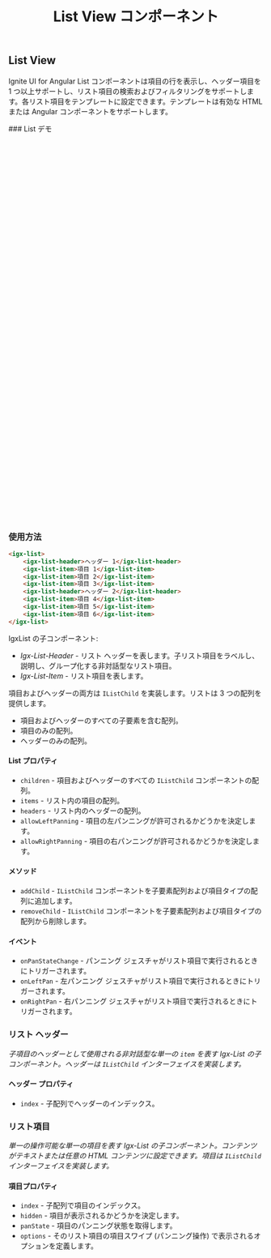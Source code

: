 ﻿---
title: List View コンポーネント
_description: Ignite UI for Angular List View コンポーネントを使用すると、ネイティブ Angular フレームワークで行にデータを任意のテンプレートを使用して表示します。
_keywords: Ignite UI for Angular, UI コントロール, Angular ウィジェット, web ウィジェット, UI ウィジェット, Angular, ネイティブ Angular コンポーネント スィート, ネイティブ Angular コントロール, ネイティブ Angular コンポーネント ライブラリ, Angular List View コンポーネント, Angular List View コントロール
---

## List View

<p class="highlight">Ignite UI for Angular List コンポーネントは項目の行を表示し、ヘッダー項目を 1 つ以上サポートし、リスト項目の検索およびフィルタリングをサポートします。各リスト項目をテンプレートに設定できます。テンプレートは有効な HTML または Angular コンポーネントをサポートします。</p>
<div class="divider"></div>
### List デモ
<div class="sample-container" style="height: 760px">
<iframe src='https://{environment:host}/angular-demos/list' width="100%" height="100%" seamless frameBorder="0"></iframe>
</div>
<div class="divider--half"></div>

### 使用方法

```html
<igx-list>
    <igx-list-header>ヘッダー 1</igx-list-header>
    <igx-list-item>項目 1</igx-list-item>
    <igx-list-item>項目 2</igx-list-item>
    <igx-list-item>項目 3</igx-list-item>
    <igx-list-header>ヘッダー 2</igx-list-header>
    <igx-list-item>項目 4</igx-list-item>
    <igx-list-item>項目 5</igx-list-item>
    <igx-list-item>項目 6</igx-list-item>
</igx-list>
```

IgxList の子コンポーネント:

* _Igx-List-Header_ - リスト ヘッダーを表します。子リスト項目をラベルし、説明し、グループ化する非対話型なリスト項目。
* _Igx-List-Item_ - リスト項目を表します。

項目およびヘッダーの両方は `IListChild` を実装します。リストは 3 つの配列を提供します。

* 項目およびヘッダーのすべての子要素を含む配列。
* 項目のみの配列。
* ヘッダーのみの配列。

#### List プロパティ

* `children` - 項目およびヘッダーのすべての `IListChild` コンポーネントの配列。
* `items` - リスト内の項目の配列。
* `headers` - リスト内のヘッダーの配列。
* `allowLeftPanning` - 項目の左パンニングが許可されるかどうかを決定します。
* `allowRightPanning` - 項目の右パンニングが許可されるかどうかを決定します。

#### メソッド

* `addChild` - `IListChild` コンポーネントを子要素配列および項目タイプの配列に追加します。
* `removeChild` - `IListChild` コンポーネントを子要素配列および項目タイプの配列から削除します。

#### イベント

* `onPanStateChange` - パンニング ジェスチャがリスト項目で実行されるときにトリガーされます。
* `onLeftPan` - 左パンニング ジェスチャがリスト項目で実行されるときにトリガーされます。
* `onRightPan` - 右パンニング ジェスチャがリスト項目で実行されるときにトリガーされます。
  <div class="divider--half"></div>

### リスト ヘッダー

_子項目のヘッダーとして使用される非対話型な単一の `item` を表す Igx-List の子コンポーネント。ヘッダーは `IListChild` インターフェイスを実装します。_

#### ヘッダー プロパティ

* `index` - 子配列でヘッダーのインデックス。
  <div class="divider--half"></div>

### リスト項目

_単一の操作可能な単一の項目を表す Igx-List の子コンポーネント。コンテンツがテキストまたは任意の HTML コンテンツに設定できます。項目は `IListChild` インターフェイスを実装します。_

#### 項目プロパティ

* `index` - 子配列で項目のインデックス。
* `hidden` - 項目が表示されるかどうかを決定します。
* `panState` - 項目のパンニング状態を取得します。
* `options` - そのリスト項目の項目スワイプ (パンニング操作) で表示されるオプションを定義します。
  <div class="divider--half"></div>
